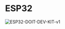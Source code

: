 # ESP32

![ESP32-DOIT-DEV-KIT-v1](https://user-images.githubusercontent.com/109785046/217746084-bf104c23-0b77-4e6e-95bc-61eae3943fce.png)

